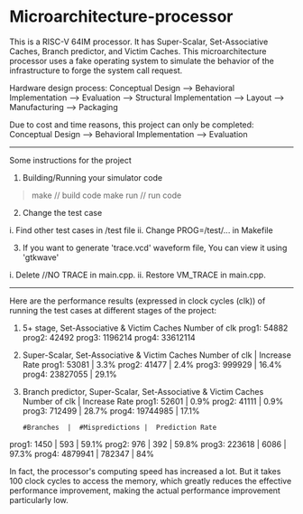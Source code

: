 # Microarchitecture-processor
This is a RISC-V 64IM processor. It has Super-Scalar, Set-Associative Caches, Branch predictor, and Victim Caches. This microarchitecture processor uses a fake operating system to simulate the behavior of the infrastructure to forge the system call request.

Hardware design process: Conceptual Design --> Behavioral Implementation --> Evaluation --> Structural Implementation --> Layout --> Manufacturing --> Packaging

Due to cost and time reasons, this project can only be completed: Conceptual Design --> Behavioral Implementation --> Evaluation

--------------------------------------------------------------------------
Some instructions for the project

1. Building/Running your simulator code

> make // build code
> make run // run code

2. Change the test case

i.  Find other test cases in /test file
ii. Change PROG=/test/... in Makefile

3. If you want to generate 'trace.vcd' waveform file, You can view it using 'gtkwave'

i.  Delete //NO TRACE in main.cpp.
ii. Restore VM_TRACE in main.cpp.

--------------------------------------------------------------------------
Here are the performance results (expressed in clock cycles (clk)) of running the test cases at different stages of the project:

1. 5+ stage, Set-Associative & Victim Caches
    Number of clk
prog1: 54882
prog2: 42492
prog3: 1196214
prog4: 33612114

2. Super-Scalar, Set-Associative & Victim Caches
    Number of clk |  Increase Rate
prog1: 53081      |  3.3%
prog2: 41477      |  2.4%
prog3: 999929     |  16.4%
prog4: 23827055   |  29.1%

3. Branch predictor, Super-Scalar, Set-Associative & Victim Caches
    Number of clk |  Increase Rate
prog1: 52601      |  0.9%
prog2: 41111      |  0.9%
prog3: 712499     |  28.7%
prog4: 19744985   |  17.1%

       #Branches  |  #Mispredictions |  Prediction Rate
prog1: 1450       |  593             |  59.1%
prog2: 976        |  392             |  59.8%
prog3: 223618     |  6086            |  97.3%
prog4: 4879941    |  782347          |  84%

In fact, the processor's computing speed has increased a lot. But it takes 100 clock cycles to access the memory, which greatly reduces the effective performance improvement, making the actual performance improvement particularly low.
